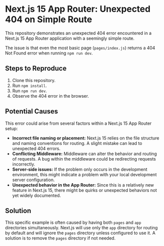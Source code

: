 # Next.js 15 App Router: Unexpected 404 on Simple Route

This repository demonstrates an unexpected 404 error encountered in a Next.js 15 App Router application with a seemingly simple route.

The issue is that even the most basic page (`pages/index.js`) returns a 404 Not Found error when running `npm run dev`.

## Steps to Reproduce

1. Clone this repository.
2. Run `npm install`.
3. Run `npm run dev`.
4. Observe the 404 error in the browser.

## Potential Causes

This error could arise from several factors within a Next.js 15 App Router setup:

* **Incorrect file naming or placement:** Next.js 15 relies on the file structure and naming conventions for routing.  A slight mistake can lead to unexpected 404 errors.
* **Conflicting Middleware:** Middleware can alter the behavior and routing of requests. A bug within the middleware could be redirecting requests incorrectly.
* **Server-side issues:** If the problem only occurs in the development environment, this might indicate a problem with your local development server configuration.
* **Unexpected behavior in the App Router:** Since this is a relatively new feature in Next.js 15, there might be quirks or unexpected behaviors not yet widely documented.

## Solution

This specific example is often caused by having both `pages` and `app` directories simultaneously. Next.js will use only the `app` directory for routing by default and will ignore the `pages` directory unless configured to use it. A solution is to remove the `pages` directory if not needed.